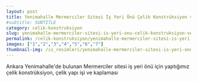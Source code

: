 ```yaml
---
layout: post
title: Yenimahalle Mermerciler Sitesi İş Yeri Önü Çelik Konstrüksiyon ve Kaplaması
#subtitle: SUBTITLE
category: celik-konstruksiyon
slug: yenimahalle-mermerciler-sitesi-is-yeri-onu-celik-konstruksiyon-ve-kaplamasi
permalink: /celik-konstruksiyon/yenimahalle-mermerciler-sitesi-is-yeri-onu-celik-konstruksiyon-ve-kaplamasi
images: ["1","2","3","4","5","6","7"]
thumbnail-img: /is_resimleri/yenimahalle-mermerciler-sitesi-is-yeri-onu-celik-konstruksiyon-ve-kaplamasi/mini/1.jpg
---
```

Ankara Yenimahalle'de bulunan Mermerciler sitesi iş yeri önü için yaptığımız çelik konstrüksiyon, çelik yapı işi ve kaplaması
